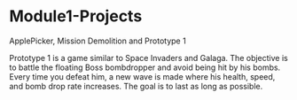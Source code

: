 # Module1-Projects
 ApplePicker, Mission Demolition and Prototype 1
 
Prototype 1 is a game similar to Space Invaders and Galaga. The objective is to battle the floating Boss bombdropper and avoid being hit by his bombs. Every time you defeat him, a
new wave is made where his health, speed, and bomb drop rate increases. The goal is to last as long as possible.

